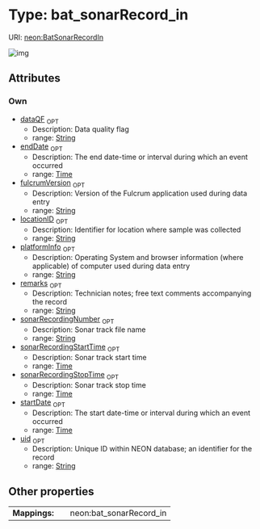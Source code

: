 
# Type: bat_sonarRecord_in




URI: [neon:BatSonarRecordIn](https://data.neonscience.org/BatSonarRecordIn)


![img](http://yuml.me/diagram/nofunky;dir:TB/class/[BatSonarRecordIn&#124;uid:string%20%3F;remarks:string%20%3F;startDate:time%20%3F;endDate:time%20%3F;locationID:string%20%3F;dataQF:string%20%3F;fulcrumVersion:string%20%3F;platformInfo:string%20%3F;sonarRecordingNumber:string%20%3F;sonarRecordingStartTime:time%20%3F;sonarRecordingStopTime:time%20%3F])

## Attributes


### Own

 * [dataQF](dataQF.md)  <sub>OPT</sub>
    * Description: Data quality flag
    * range: [String](types/String.md)
 * [endDate](endDate.md)  <sub>OPT</sub>
    * Description: The end date-time or interval during which an event occurred
    * range: [Time](types/Time.md)
 * [fulcrumVersion](fulcrumVersion.md)  <sub>OPT</sub>
    * Description: Version of the Fulcrum application used during data entry
    * range: [String](types/String.md)
 * [locationID](locationID.md)  <sub>OPT</sub>
    * Description: Identifier for location where sample was collected
    * range: [String](types/String.md)
 * [platformInfo](platformInfo.md)  <sub>OPT</sub>
    * Description: Operating System and browser information (where applicable) of computer used during data entry
    * range: [String](types/String.md)
 * [remarks](remarks.md)  <sub>OPT</sub>
    * Description: Technician notes; free text comments accompanying the record
    * range: [String](types/String.md)
 * [sonarRecordingNumber](sonarRecordingNumber.md)  <sub>OPT</sub>
    * Description: Sonar track file name
    * range: [String](types/String.md)
 * [sonarRecordingStartTime](sonarRecordingStartTime.md)  <sub>OPT</sub>
    * Description: Sonar track start time
    * range: [Time](types/Time.md)
 * [sonarRecordingStopTime](sonarRecordingStopTime.md)  <sub>OPT</sub>
    * Description: Sonar track stop time
    * range: [Time](types/Time.md)
 * [startDate](startDate.md)  <sub>OPT</sub>
    * Description: The start date-time or interval during which an event occurred
    * range: [Time](types/Time.md)
 * [uid](uid.md)  <sub>OPT</sub>
    * Description: Unique ID within NEON database; an identifier for the record
    * range: [String](types/String.md)

## Other properties

|  |  |  |
| --- | --- | --- |
| **Mappings:** | | neon:bat_sonarRecord_in |

